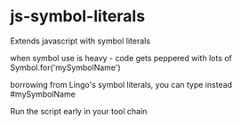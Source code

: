 # js-symbol-literals
Extends javascript with symbol literals

when symbol use is heavy - code gets peppered with lots of 
  Symbol.for('mySymbolName')
  
borrowing from Lingo's symbol literals, you can type instead
  #mySymbolName

Run the script early in your tool chain 

